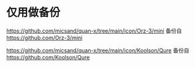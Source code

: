 # 仅用做备份
https://github.com/micsand/quan-x/tree/main/icon/Orz-3/mini 备份自 https://github.com/Orz-3/mini



https://github.com/micsand/quan-x/tree/main/icon/Koolson/Qure 备份自 https://github.com/Koolson/Qure


